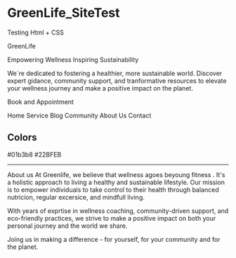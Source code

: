 # GreenLife_SiteTest
Testing Html + CSS

GreenLife

Empowering Wellness Inspiring Sustainability 

We´re dedicated to fostering a healthier, more sustainable world. Discover expert gidance, community support, and tranformative resources to elevate your wellness journey and make a positive impact on the planet. 

Book and Appointment 

Home 
Service
Blog
Community 
About Us
Contact 

## Colors
#01b3b8
#22BFEB

********************************

About us
At Greenlife, we believe that wellness agoes beyoung fitness . It's a holistic approach to living a healthy and sustainable lifestyle. Our mission is to empower individuals to take control to their health through balanced nutricion, regular excersice, and mindfull living. 

With years of exprtise in wellness coaching, community-driven support, and eco-friendly practices, we strive to make a positive impact on both your personal journey and the world we share. 

Joing us in making a difference - for yourself, for your community and for the planet. 
